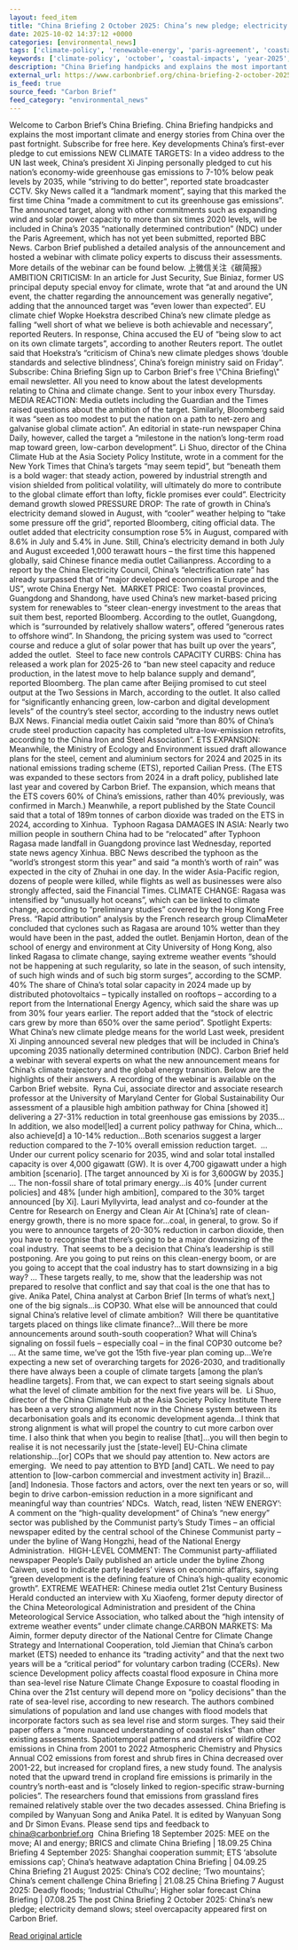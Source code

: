 ```yaml
---
layout: feed_item
title: "China Briefing 2 October 2025: China’s new pledge; electricity demand slows; steel overcapacity"
date: 2025-10-02 14:37:12 +0000
categories: [environmental_news]
tags: ['climate-policy', 'renewable-energy', 'paris-agreement', 'coastal-impacts', 'year-2025', 'extreme-weather', 'typhoon', 'tropical-storms', 'wind-power', 'urgent']
keywords: ['climate-policy', 'october', 'coastal-impacts', 'year-2025', 'briefing', 'renewable-energy', 'china', 'paris-agreement']
description: "China Briefing handpicks and explains the most important climate and energy stories from China over the past fortnight"
external_url: https://www.carbonbrief.org/china-briefing-2-october-2025-chinas-new-pledge-electricity-demand-slows-steel-overcapacity/
is_feed: true
source_feed: "Carbon Brief"
feed_category: "environmental_news"
---
```


Welcome to Carbon Brief’s China Briefing. China Briefing handpicks and explains the most important climate and energy stories from China over the past fortnight. Subscribe for&nbsp;free here. Key developments China’s first-ever pledge to cut emissions NEW CLIMATE TARGETS: In a video address to the UN last week, China’s president Xi Jinping personally pledged to cut his nation’s economy-wide greenhouse gas emissions to 7-10% below peak levels by 2035, while “striving to do better”, reported state broadcaster CCTV. Sky News called it a “landmark moment”, saying that this marked the first time China “made a commitment to cut its greenhouse gas emissions”. The announced target, along with other commitments such as expanding wind and solar power capacity to more than six times 2020 levels, will be included in China’s 2035 “nationally determined contribution” (NDC) under the Paris Agreement, which has not yet been submitted, reported BBC News. Carbon Brief published a detailed analysis of the announcement and hosted a webinar with climate policy experts to discuss their assessments. More details of the webinar can be found below. 上微信关注《碳简报》 AMBITION CRITICISM: In an article for Just Security, Sue Biniaz, former US principal deputy special envoy for climate, wrote that “at and around the UN event, the chatter regarding the announcement was generally negative”, adding that the announced target was “even lower than expected”. EU climate chief Wopke Hoekstra described China’s new climate pledge as falling “well short of what we believe is both achievable and necessary”, reported Reuters. In response, China accused the EU of “being slow to act on its own climate targets”, according to another Reuters report. The outlet said that Hoekstra’s “criticism of China&#8217;s new climate pledges shows ‘double standards and selective blindness’, China&#8217;s foreign ministry said on Friday”. Subscribe: China Briefing Sign up to Carbon Brief's free \\"China Briefing\\" email newsletter. All you need to know about the latest developments relating to China and climate change. Sent to your inbox every Thursday. MEDIA REACTION: Media outlets including the Guardian and the Times raised questions about the ambition of the target. Similarly, Bloomberg said it was “seen as too modest to put the nation on a path to net-zero and galvanise global climate action”. An editorial in state-run newspaper China Daily, however, called the target a “milestone in the nation&#8217;s long-term road map toward green, low-carbon development”. Li Shuo, director of the China Climate Hub at the Asia Society Policy Institute, wrote in a comment for the New York Times that China’s targets “may seem tepid”, but “beneath them is a bold wager: that steady action, powered by industrial strength and vision shielded from political volatility, will ultimately do more to contribute to the global climate effort than lofty, fickle promises ever could”. Electricity demand growth slowed PRESSURE DROP: The rate of growth in China’s electricity demand slowed in August, with “cooler” weather helping to “take some pressure off the grid”, reported Bloomberg, citing official data. The outlet added that ​electricity consumption rose 5% in August, compared with 8.6% in July and 5.4% in June. Still, China’s electricity demand in both July and August exceeded 1,000 terawatt hours – the first time this happened globally, said Chinese finance media outlet Cailianpress. According to a report by the China Electricity Council, China’s “electrification rate” has already surpassed that of &#8220;major developed economies in Europe and the US&#8221;, wrote China Energy Net.&nbsp; MARKET PRICE: Two coastal provinces, Guangdong and Shandong, have used China’s new market-based pricing system for renewables to “steer clean-energy investment to the areas that suit them best, reported Bloomberg. According to the outlet, Guangdong, which is “surrounded by relatively shallow waters”, offered “generous rates to offshore wind”. In Shandong, the pricing system was used to “correct course and reduce a glut of solar power that has built up over the years”, added the outlet.&nbsp; Steel to face new controls CAPACITY CURBS: China has released a work plan for 2025-26 to “ban new steel capacity and reduce production, in the latest move to help balance supply and demand”, reported Bloomberg. The plan came after Beijing promised to cut steel output at the Two Sessions in March, according to the outlet. It also called for “significantly enhancing green, low-carbon and digital development levels” of the country’s steel sector, according to the industry news outlet BJX News. Financial media outlet Caixin said “more than 80% of China’s crude steel production capacity has completed ultra-low-emission retrofits, according to the China Iron and Steel Association”. ETS EXPANSION: Meanwhile, the Ministry of Ecology and Environment issued draft allowance plans for the steel, cement and aluminium sectors for 2024 and 2025 in its national emissions trading scheme (ETS), reported Cailian Press. (The ETS was expanded to these sectors from 2024 in a draft policy, published late last year and covered by Carbon Brief. The expansion, which means that the ETS covers 60% of China’s emissions, rather than 40% previously, was confirmed in March.) Meanwhile, a report published by the State Council said that a total of 189m tonnes of carbon dioxide was traded on the ETS in 2024, according to Xinhua.&nbsp; Typhoon Ragasa DAMAGES IN ASIA: Nearly two million people in southern China had to be “relocated” after Typhoon Ragasa made landfall in Guangdong province last Wednesday, reported state news agency Xinhua. BBC News described the typhoon as the “world’s strongest storm this year” and said “a month&#8217;s worth of rain” was expected in the city of Zhuhai in one day. In the wider Asia-Pacific region, dozens of people were killed, while flights as well as businesses were also strongly affected, said the Financial Times. CLIMATE CHANGE: Ragasa was intensified by “unusually hot oceans”, which can be linked to climate change, according to “preliminary studies” covered by the Hong Kong Free Press. “Rapid attribution” analysis by the French research group ClimaMeter concluded that cyclones such as Ragasa are around 10% wetter than they would have been in the past, added the outlet. Benjamin Horton, dean of the school of energy and environment at City University of Hong Kong, also linked Ragasa to climate change, saying extreme weather events “should not be happening at such regularity, so late in the season, of such intensity, of such high winds and of such big storm surges”, according to the SCMP. 40% The share of China’s total solar capacity in 2024 made up by distributed photovoltaics – typically installed on rooftops – according to a report from the International Energy Agency, which said the share was up from 30% four years earlier. The report added that the “stock of electric cars grew by more than 650% over the same period”. Spotlight Experts: What China’s new climate pledge means for the world Last week, president Xi Jinping announced several new pledges that will be included in China’s upcoming 2035 nationally determined contribution (NDC). Carbon Brief held a webinar with several experts on what the new announcement means for China’s climate trajectory and the global energy transition. Below are the highlights of their answers. A recording of the webinar is available on the Carbon Brief website.&nbsp; Ryna Cui, associate director and associate research professor at the University of Maryland Center for Global Sustainability Our assessment of a plausible high ambition pathway for China [showed it] delivering a 27-31% reduction in total greenhouse gas emissions by 2035…In addition, we also model[led] a current policy pathway for China, which…also achieve[d] a 10-14% reduction…Both scenarios suggest a larger reduction compared to the 7-10% overall emission reduction target.&nbsp; … Under our current policy scenario for 2035, wind and solar total installed capacity is over 4,000 gigawatt (GW). It is over 4,700 gigawatt under a high ambition [scenario]. [The target announced by Xi is for 3,600GW by 2035.] … The non-fossil share of total primary energy…is 40% [under current policies] and 48% [under high ambition], compared to the 30% target announced [by Xi]. Lauri Myllyvirta, lead analyst and co-founder at the Centre for Research on Energy and Clean Air At [China’s] rate of clean-energy growth, there is no more space for…coal, in general, to grow. So if you were to announce targets of 20-30% reduction in carbon dioxide, then you have to recognise that there’s going to be a major downsizing of the coal industry.&nbsp; That seems to be a decision that China’s leadership is still postponing. Are you going to put reins on this clean-energy boom, or are you going to accept that the coal industry has to start downsizing in a big way? … These targets really, to me, show that the leadership was not prepared to resolve that conflict and say that coal is the one that has to give. Anika Patel, China analyst at Carbon Brief [In terms of what’s next,] one of the big signals…is COP30. What else will be announced that could signal China&#8217;s relative level of climate ambition?&nbsp; Will there be quantitative targets placed on things like climate finance?…Will there be more announcements around south-south cooperation? What will China&#8217;s signaling on fossil fuels – especially coal – in the final COP30 outcome be? … At the same time, we’ve got the 15th five-year plan coming up…We’re expecting a new set of overarching targets for 2026-2030, and traditionally there have always been a couple of climate targets [among the plan’s headline targets]. From that, we can expect to start seeing signals about what the level of climate ambition for the next five years will be.&nbsp; Li Shuo, director of the China Climate Hub at the Asia Society Policy Institute There has been a very strong alignment now in the Chinese system between its decarbonisation goals and its economic development agenda…I think that strong alignment is what will propel the country to cut more carbon over time. I also think that when you begin to realise [that]…you will then begin to realise it is not necessarily just the [state-level] EU-China climate relationship…[or] COPs that we should pay attention to. New actors are emerging.&nbsp; We need to pay attention to BYD [and] CATL. We need to pay attention to [low-carbon commercial and investment activity in] Brazil…[and] Indonesia. Those factors and actors, over the next ten years or so, will begin to drive carbon-emission reduction in a more significant and meaningful way than countries’ NDCs.&nbsp; Watch, read, listen ‘NEW ENERGY’: A comment on the “high-quality development” of China’s “new energy” sector was published by the Communist party’s Study Times – an official newspaper edited by the central school of the Chinese Communist party – under the byline of Wang Hongzhi, head of the National Energy Administration.&nbsp; HIGH-LEVEL COMMENT: The Communist party-affiliated newspaper People’s Daily published an article under the byline Zhong Caiwen, used to indicate party leaders’ views on economic affairs, saying “green development is the defining feature of China’s high-quality economic growth”. EXTREME WEATHER: Chinese media outlet 21st Century Business Herald conducted an interview with Xu Xiaofeng, former deputy director of the China Meteorological Administration and president of the China Meteorological Service Association, who talked about the “high intensity of extreme weather events” under climate change.CARBON MARKETS: Ma Aimin, former deputy director of the National Centre for Climate Change Strategy and International Cooperation, told Jiemian that China’s carbon market (ETS) needed to enhance its “trading activity” and that the next two years will be a “critical period” for voluntary carbon trading (CCERs). New science Development policy affects coastal flood exposure in China more than sea-level rise Nature Climate Change Exposure to coastal flooding in China over the 21st century will depend more on “policy decisions” than the rate of sea-level rise, according to new research. The authors combined simulations of population and land use changes with flood models that incorporate factors such as sea level rise and storm surges. They said their paper offers a “more nuanced understanding of coastal risks” than other existing assessments. Spatiotemporal patterns and drivers of wildfire CO2 emissions in China from 2001 to 2022 Atmospheric Chemistry and Physics Annual CO2 emissions from forest and shrub fires in China decreased over 2001-22, but increased for cropland fires, a new study found. The analysis noted that the upward trend in cropland fire emissions is primarily in the country’s north-east and is “closely linked to region-specific straw-burning policies”. The researchers found that emissions from grassland fires remained relatively stable over the two decades assessed. China Briefing is compiled by Wanyuan Song and Anika Patel. It is edited by Wanyuan Song and Dr Simon Evans. Please send tips and feedback to china@carbonbrief.org&nbsp; China Briefing 18 September 2025: MEE on the move; AI and energy; BRICS and climate China Briefing | 18.09.25 China Briefing 4 September 2025: Shanghai cooperation summit; ETS ‘absolute emissions cap’; China’s heatwave adaptation China Briefing | 04.09.25 China Briefing 21 August 2025: China’s CO2 decline; ‘Two mountains’; China’s cement challenge China Briefing | 21.08.25 China Briefing 7 August 2025: Deadly floods; ‘Industrial Cthulhu’; Higher solar forecast China Briefing | 07.08.25 The post China Briefing 2 October 2025: China’s new pledge; electricity demand slows; steel overcapacity appeared first on Carbon Brief.

[Read original article](https://www.carbonbrief.org/china-briefing-2-october-2025-chinas-new-pledge-electricity-demand-slows-steel-overcapacity/)
